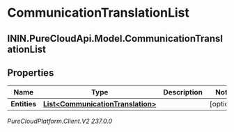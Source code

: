 # CommunicationTranslationList

## ININ.PureCloudApi.Model.CommunicationTranslationList

## Properties

|Name | Type | Description | Notes|
|------------ | ------------- | ------------- | -------------|
| **Entities** | [**List&lt;CommunicationTranslation&gt;**](CommunicationTranslation) |  | [optional] |



_PureCloudPlatform.Client.V2 237.0.0_

